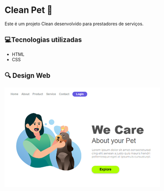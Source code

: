 <h1> Clean Pet 🐶</h1>

Este é um projeto Clean desenvolvido para prestadores de serviços.

<h2>💻Tecnologias utilizadas</h2>
<ul><li>HTML</li><li>CSS</li> </ul>

<h2>🔍 Design Web</h2>
<img src="https://github.com/Suellenrosana/Clean-pet-css1/blob/master/CSS1%20We%20care.png?raw=true">








